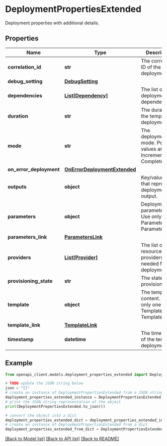 # DeploymentPropertiesExtended

Deployment properties with additional details.

## Properties

Name | Type | Description | Notes
------------ | ------------- | ------------- | -------------
**correlation_id** | **str** | The correlation ID of the deployment. | [optional] [readonly] 
**debug_setting** | [**DebugSetting**](DebugSetting.md) |  | [optional] 
**dependencies** | [**List[Dependency]**](Dependency.md) | The list of deployment dependencies. | [optional] 
**duration** | **str** | The duration of the template deployment. | [optional] [readonly] 
**mode** | **str** | The deployment mode. Possible values are Incremental and Complete. | [optional] 
**on_error_deployment** | [**OnErrorDeploymentExtended**](OnErrorDeploymentExtended.md) |  | [optional] 
**outputs** | **object** | Key/value pairs that represent deployment output. | [optional] 
**parameters** | **object** | Deployment parameters. Use only one of Parameters or ParametersLink. | [optional] 
**parameters_link** | [**ParametersLink**](ParametersLink.md) |  | [optional] 
**providers** | [**List[Provider]**](Provider.md) | The list of resource providers needed for the deployment. | [optional] 
**provisioning_state** | **str** | The state of the provisioning. | [optional] [readonly] 
**template** | **object** | The template content. Use only one of Template or TemplateLink. | [optional] 
**template_link** | [**TemplateLink**](TemplateLink.md) |  | [optional] 
**timestamp** | **datetime** | The timestamp of the template deployment. | [optional] [readonly] 

## Example

```python
from openapi_client.models.deployment_properties_extended import DeploymentPropertiesExtended

# TODO update the JSON string below
json = "{}"
# create an instance of DeploymentPropertiesExtended from a JSON string
deployment_properties_extended_instance = DeploymentPropertiesExtended.from_json(json)
# print the JSON string representation of the object
print(DeploymentPropertiesExtended.to_json())

# convert the object into a dict
deployment_properties_extended_dict = deployment_properties_extended_instance.to_dict()
# create an instance of DeploymentPropertiesExtended from a dict
deployment_properties_extended_from_dict = DeploymentPropertiesExtended.from_dict(deployment_properties_extended_dict)
```
[[Back to Model list]](../README.md#documentation-for-models) [[Back to API list]](../README.md#documentation-for-api-endpoints) [[Back to README]](../README.md)


